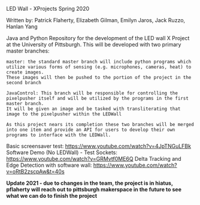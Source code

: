 
LED Wall - XProjects Spring 2020

Written by: Patrick Flaherty, Elizabeth Gilman, Emilyn Jaros, Jack Ruzzo, Hanlan Yang

Java and Python Repository for the development of the LED wall X Project at the University of Pittsburgh.
This will be developed with two primary master branches:

	master: the standard master branch will include python programs which utilize various forms of sensing (e.g. microphones, cameras, heat) to create images. 
	These images will then be pushed to the portion of the project in the second branch
	
	JavaControl: This branch will be responsible for controlling the pixelpusher itself and will be utilized by the programs in the first master branch. 
	It will be given an image and be tasked with transliterating that image to the pixelpusher within the LEDWall
	
	As this project nears its completion these two branches will be merged into one item and provide an API for users to develop their own programs to interface with the LEDWall.
Basic screensaver test: https://www.youtube.com/watch?v=4JpTNGuLFBk 
Software Demo (No LEDWall) - Test Sockets: https://www.youtube.com/watch?v=GRMvtf0ME6Q
Delta Tracking and Edge Detection with software wall: https://www.youtube.com/watch?v=oRtB2zscpAw&t=40s

**Update 2021 - due to changes in the team, the project is in hiatus, pflaherty will reach out to pittsburgh makerspace in the future to see what we can do to finish the project**  
